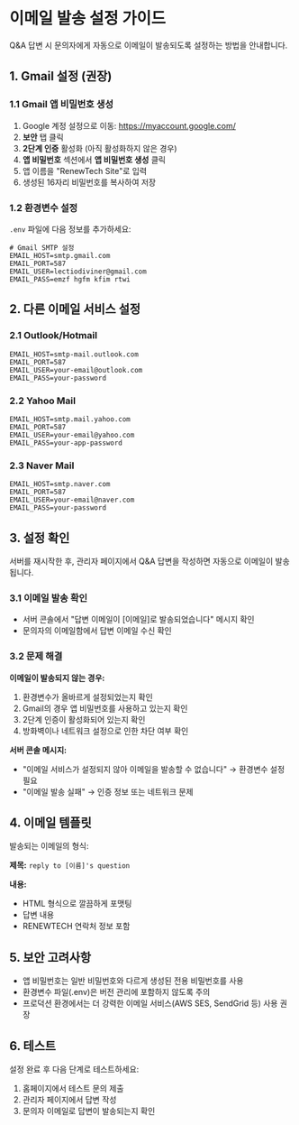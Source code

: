 # 이메일 발송 설정 가이드

Q&A 답변 시 문의자에게 자동으로 이메일이 발송되도록 설정하는 방법을 안내합니다.

## 1. Gmail 설정 (권장)

### 1.1 Gmail 앱 비밀번호 생성

1. Google 계정 설정으로 이동: https://myaccount.google.com/
2. **보안** 탭 클릭
3. **2단계 인증** 활성화 (아직 활성화하지 않은 경우)
4. **앱 비밀번호** 섹션에서 **앱 비밀번호 생성** 클릭
5. 앱 이름을 "RenewTech Site"로 입력
6. 생성된 16자리 비밀번호를 복사하여 저장

### 1.2 환경변수 설정

`.env` 파일에 다음 정보를 추가하세요:

```env
# Gmail SMTP 설정
EMAIL_HOST=smtp.gmail.com
EMAIL_PORT=587
EMAIL_USER=lectiodiviner@gmail.com
EMAIL_PASS=emzf hgfm kfim rtwi
```

## 2. 다른 이메일 서비스 설정

### 2.1 Outlook/Hotmail

```env
EMAIL_HOST=smtp-mail.outlook.com
EMAIL_PORT=587
EMAIL_USER=your-email@outlook.com
EMAIL_PASS=your-password
```

### 2.2 Yahoo Mail

```env
EMAIL_HOST=smtp.mail.yahoo.com
EMAIL_PORT=587
EMAIL_USER=your-email@yahoo.com
EMAIL_PASS=your-app-password
```

### 2.3 Naver Mail

```env
EMAIL_HOST=smtp.naver.com
EMAIL_PORT=587
EMAIL_USER=your-email@naver.com
EMAIL_PASS=your-password
```

## 3. 설정 확인

서버를 재시작한 후, 관리자 페이지에서 Q&A 답변을 작성하면 자동으로 이메일이 발송됩니다.

### 3.1 이메일 발송 확인

- 서버 콘솔에서 "답변 이메일이 [이메일]로 발송되었습니다" 메시지 확인
- 문의자의 이메일함에서 답변 이메일 수신 확인

### 3.2 문제 해결

**이메일이 발송되지 않는 경우:**

1. 환경변수가 올바르게 설정되었는지 확인
2. Gmail의 경우 앱 비밀번호를 사용하고 있는지 확인
3. 2단계 인증이 활성화되어 있는지 확인
4. 방화벽이나 네트워크 설정으로 인한 차단 여부 확인

**서버 콘솔 메시지:**
- "이메일 서비스가 설정되지 않아 이메일을 발송할 수 없습니다" → 환경변수 설정 필요
- "이메일 발송 실패" → 인증 정보 또는 네트워크 문제

## 4. 이메일 템플릿

발송되는 이메일의 형식:

**제목:** `reply to [이름]'s question`

**내용:**
- HTML 형식으로 깔끔하게 포맷팅
- 답변 내용
- RENEWTECH 연락처 정보 포함

## 5. 보안 고려사항

- 앱 비밀번호는 일반 비밀번호와 다르게 생성된 전용 비밀번호를 사용
- 환경변수 파일(.env)은 버전 관리에 포함하지 않도록 주의
- 프로덕션 환경에서는 더 강력한 이메일 서비스(AWS SES, SendGrid 등) 사용 권장

## 6. 테스트

설정 완료 후 다음 단계로 테스트하세요:

1. 홈페이지에서 테스트 문의 제출
2. 관리자 페이지에서 답변 작성
3. 문의자 이메일로 답변이 발송되는지 확인
